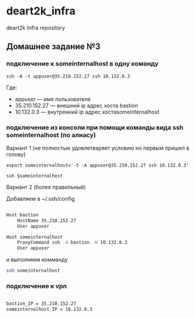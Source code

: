 # deart2k_infra
deart2k Infra repository


## Домашнее задание №3  

### подключение к someinternalhost в одну команду   

```ssh -A -t appuser@35.210.152.27 ssh 10.132.0.3 ```  

Где:  
- appuser — имя пользователя  
- 35.210.152.27 —  внешний ip адрес хоста bastion  
- 10.132.0.3  — внутренний ip адрес хостаsomeinternalhost  

### подключение из консоли при помощи команды вида ssh someinternalhost (по алиасу)

Вариант 1 (не полностью удовлетваряет условию но первым пришел в голову)

```
export someinternalhost='-t -A appuser@35.210.152.27 ssh 10.132.0.3'

ssh $someinternalhost
```

Вариант 2 (более правильный)

Добавляем в ~/.ssh/config  

```bash

Host bastion
    HostName 35.210.152.27
    User appuser

Host someinternalhost
    ProxyCommand ssh -A bastion -W 10.132.0.3 
    User appuser

```

и выполняем комманду 
```bash
ssh someinternalhost
```

### подключение к vpn  

```bash

bastion_IP = 35.210.152.27
someinternalhost_IP = 10.132.0.3

```
